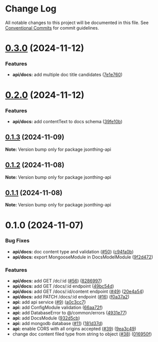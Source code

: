 # Change Log

All notable changes to this project will be documented in this file.
See [Conventional Commits](https://conventionalcommits.org) for commit guidelines.

# [0.3.0](https://github.com/lharti/jsonthing/compare/jsonthing-api@0.2.0...jsonthing-api@0.3.0) (2024-11-12)


### Features

* **api/docs:** add multiple doc title candidates ([7e1e760](https://github.com/lharti/jsonthing/commit/7e1e76023ed7544d2cde94e805e61ca2a658adea))





# [0.2.0](https://github.com/lharti/jsonthing/compare/jsonthing-api@0.1.3...jsonthing-api@0.2.0) (2024-11-12)


### Features

* **api/docs:** add contentText to docs schema ([39fe10b](https://github.com/lharti/jsonthing/commit/39fe10b8ee4682d7eea6b347df5c7ad5bbab5145))





## [0.1.3](https://github.com/lharti/jsonthing/compare/jsonthing-api@0.1.2...jsonthing-api@0.1.3) (2024-11-09)

**Note:** Version bump only for package jsonthing-api





## [0.1.2](https://github.com/lharti/jsonthing/compare/jsonthing-api@0.1.1...jsonthing-api@0.1.2) (2024-11-08)

**Note:** Version bump only for package jsonthing-api





## [0.1.1](https://github.com/lharti/jsonthing/compare/jsonthing-api@0.1.0...jsonthing-api@0.1.1) (2024-11-08)

**Note:** Version bump only for package jsonthing-api





# 0.1.0 (2024-11-07)


### Bug Fixes

* **api/docs:** doc content type and validation ([#50](https://github.com/lharti/jsonthing/issues/50)) ([c94fa0b](https://github.com/lharti/jsonthing/commit/c94fa0b5a196e3d6f31747f0168530182c688505))
* **api/docs:** export MongooseModule in DocsModelModule ([9f2d472](https://github.com/lharti/jsonthing/commit/9f2d4723c4292340fc3ba28589b4e09611e58ecc))


### Features

* **api/docs:** add GET /dc/:id ([#56](https://github.com/lharti/jsonthing/issues/56)) ([8286997](https://github.com/lharti/jsonthing/commit/8286997a6baa42b6d75fbd0c4ba654717a6635ec))
* **api/docs:** add GET /docs/:id endpoint ([49bc54d](https://github.com/lharti/jsonthing/commit/49bc54d50d7b010f61a773254b446ea9a8e90754))
* **api/docs:** add GET /docs/:id/content endpoint ([#49](https://github.com/lharti/jsonthing/issues/49)) ([20e4a54](https://github.com/lharti/jsonthing/commit/20e4a54eff0bc0ef280f717806158d8f729879ba))
* **api/docs:** add PATCH /docs/:id endpoint ([#16](https://github.com/lharti/jsonthing/issues/16)) ([f0a37a2](https://github.com/lharti/jsonthing/commit/f0a37a23c858913d0a5b908838696f44615436fe))
* **api:** add api service ([#9](https://github.com/lharti/jsonthing/issues/9)) ([a0c3cc7](https://github.com/lharti/jsonthing/commit/a0c3cc7b3639a3f8939ecad8c7e4726aa15ff815))
* **api:** add ConfigModule validation ([66aa72f](https://github.com/lharti/jsonthing/commit/66aa72f6acfdbee89cc1a4d29eea2a3a9a928949))
* **api:** add DatabaseError to @/common/errors ([4931e77](https://github.com/lharti/jsonthing/commit/4931e778473f8bdae0c9ce1401c9e0e8361c93b1))
* **api:** add DocsModule ([932d5cb](https://github.com/lharti/jsonthing/commit/932d5cb30c2cf72f657879935b2a0f0a219f5840))
* **api:** add mongodb database ([#11](https://github.com/lharti/jsonthing/issues/11)) ([181d37d](https://github.com/lharti/jsonthing/commit/181d37dae1bf683f8789d5d2b1077af37ceb1b1d))
* **api:** enable CORS with all origins accepted ([#39](https://github.com/lharti/jsonthing/issues/39)) ([9ea3c49](https://github.com/lharti/jsonthing/commit/9ea3c49cd7034017e4cf36231b63a53941a79f4d))
* change doc content filed type from string to object ([#38](https://github.com/lharti/jsonthing/issues/38)) ([016950f](https://github.com/lharti/jsonthing/commit/016950f2cbc0e36bfc574301127ce68aba51b69f))
